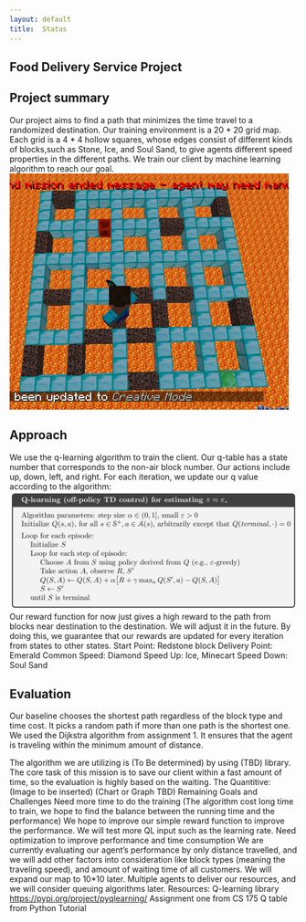 ```yaml
---
layout: default
title:  Status
---
```


## Food Delivery Service Project

## Project summary
Our project aims to find a path that minimizes the time travel to a randomized destination. Our training environment is a 20 * 20 grid map. Each grid is a 4 * 4 hollow squares, whose edges consist of different kinds of blocks,such as Stone, Ice, and Soul Sand, to give agents different speed properties in the different paths. We train our client by machine learning algorithm to reach our goal. 
<img src="baseline1.png">
## Approach
We use the q-learning algorithm to train the client.  Our q-table has a state number that corresponds to the non-air block number. Our actions include up, down, left, and right. 
For each iteration, we update our q value according to the algorithm:
<img src="q-learning.png">
Our reward function for now just gives a high reward to the path from blocks near destination to the destination. We will adjust it in the future. By doing this, we guarantee that our rewards are updated for every iteration from states to other states. 
Start Point: Redstone block
Delivery Point: Emerald
Common Speed: Diamond
Speed Up: Ice, Minecart
Speed Down: Soul Sand
## Evaluation
Our baseline chooses the shortest path regardless of the block type and time cost. It picks a random path if more than one path is the shortest one. We used the Dijkstra algorithm from assignment 1. It ensures that the agent is traveling within the minimum amount of distance. 

The algorithm we are utilizing is (To Be determined) by using (TBD) library. 
The core task of this mission is to save our client within a fast amount of time, so the evaluation is highly based on the waiting. The 
Quantitive:
(Image to be inserted)
(Chart or Graph TBD)
Remaining Goals and Challenges
Need more time to do the training (The algorithm cost long time to train, we hope to find the balance between the running time and the performance)
We hope to improve our simple reward function to improve the performance.
We will test more QL input such as the learning rate.
Need optimization to improve performance and time consumption
We are currently evaluating our agent’s performance by only distance travelled, and we will add other factors into consideration like block types (meaning the traveling speed), and amount of waiting time of all customers. 
We will expand our map to 10*10 later. 
Multiple agents to deliver our resources, and we will consider queuing algorithms later. 
Resources:
Q-learning library  https://pypi.org/project/pyqlearning/
Assignment one from CS 175
Q table from Python Tutorial

